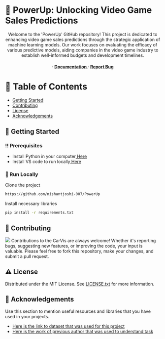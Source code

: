 # :star2: PowerUp: Unlocking Video Game Sales Predictions

<div align='center'>

<p>Welcome to the 'PowerUp' GitHub repository! This project is dedicated to enhancing video game sales predictions through the strategic application of machine learning models. Our work focuses on evaluating the efficacy of various predictive models, aiding companies in the video game industry to establish well-informed budgets and development timelines.</p>
<h4> <span> · </span> <a href="https://github.com/nishantjoshi-007/PowerUp/blob/master/README.md"> Documentation </a> <span> · </span> <a href="https://github.com/nishantjoshi-007/PowerUp/issues"> Report Bug </a>

</div>


# :notebook_with_decorative_cover: Table of Contents
- [Getting Started](#toolbox-getting-started)
- [Contributing](#wave-contributing)
- [License](#warning-license)
- [Acknowledgements](#gem-acknowledgements)


## :toolbox: Getting Started
### :bangbang: Prerequisites
- Install Python in your computer<a href="https://www.python.org/downloads/"> Here</a>
- Install VS code to run locally<a href="https://code.visualstudio.com/Download"> Here</a>


### :running: Run Locally
Clone the project
```bash
https://github.com/nishantjoshi-007/PowerUp
```
Install necessary libraries
```bash
pip install -r requirements.txt
```


## :wave: Contributing
<img src="https://contrib.rocks/image?repo=Louis3797/awesome-readme-template" /> Contributions to the CarVis are always welcome! Whether it's reporting bugs, suggesting new features, or improving the code, your input is valuable. Please feel free to fork this repository, make your changes, and submit a pull request.

## :warning: License
Distributed under the MIT License. See <a href="https://github.com/nishantjoshi-007/CarVis/blob/main/LICENSE">LICENSE.txt</a> for more information.

## :gem: Acknowledgements
Use this section to mention useful resources and libraries that you have used in your projects.
- [Here is the link to dataset that was used for this project](https://www.kaggle.com/datasets/gregorut/videogamesales/data)
- [Here is the work of previous author that was used to understand task](https://www.kaggle.com/code/omersenol/linear-regression)
